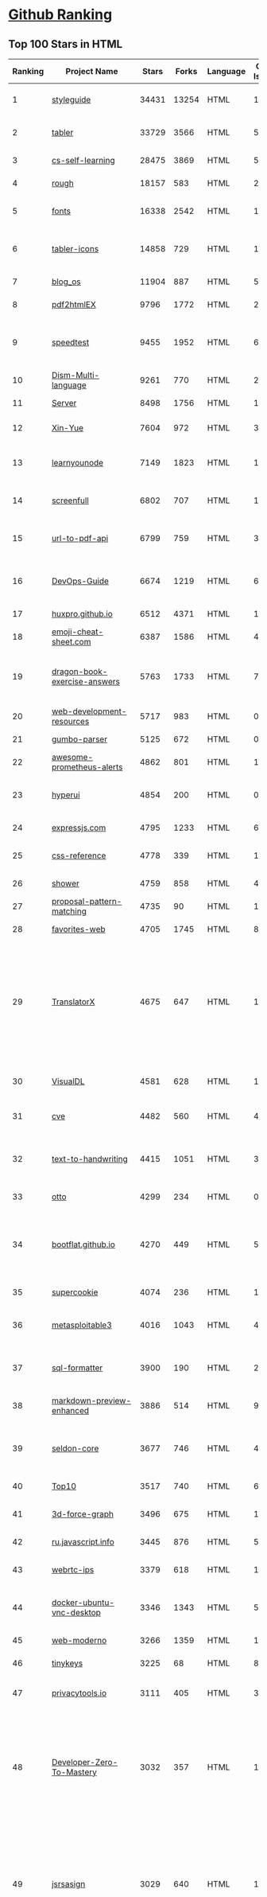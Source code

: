 [Github Ranking](../README.md)
==========

## Top 100 Stars in HTML

| Ranking | Project Name | Stars | Forks | Language | Open Issues | Description | Last Commit |
| ------- | ------------ | ----- | ----- | -------- | ----------- | ----------- | ----------- |
| 1 | [styleguide](https://github.com/google/styleguide) | 34431 | 13254 | HTML | 193 | Style guides for Google-originated open-source projects | 2023-04-12T18:24:28Z |
| 2 | [tabler](https://github.com/tabler/tabler) | 33729 | 3566 | HTML | 55 | Tabler is free and open-source HTML Dashboard UI Kit built on Bootstrap | 2023-04-14T08:57:30Z |
| 3 | [cs-self-learning](https://github.com/PKUFlyingPig/cs-self-learning) | 28475 | 3869 | HTML | 57 | 计算机自学指南 | 2023-04-14T11:24:06Z |
| 4 | [rough](https://github.com/rough-stuff/rough) | 18157 | 583 | HTML | 26 | Create graphics with a hand-drawn, sketchy, appearance | 2022-07-20T01:23:33Z |
| 5 | [fonts](https://github.com/google/fonts) | 16338 | 2542 | HTML | 1072 | Font files available from Google Fonts, and a public issue tracker for all things Google Fonts | 2023-04-13T15:14:47Z |
| 6 | [tabler-icons](https://github.com/tabler/tabler-icons) | 14858 | 729 | HTML | 153 | A set of over 4100 free MIT-licensed high-quality SVG icons for you to use in your web projects. | 2023-04-14T13:47:50Z |
| 7 | [blog_os](https://github.com/phil-opp/blog_os) | 11904 | 887 | HTML | 54 | Writing an OS in Rust | 2023-04-09T19:13:53Z |
| 8 | [pdf2htmlEX](https://github.com/coolwanglu/pdf2htmlEX) | 9796 | 1772 | HTML | 231 | Convert PDF to HTML without losing text or format. | 2022-08-05T10:02:16Z |
| 9 | [speedtest](https://github.com/librespeed/speedtest) | 9455 | 1952 | HTML | 69 | Self-hosted Speedtest for HTML5 and more. Easy setup, examples, configurable, mobile friendly. Supports PHP, Node, Multiple servers, and more | 2023-02-21T19:11:52Z |
| 10 | [Dism-Multi-language](https://github.com/Chuyu-Team/Dism-Multi-language) | 9261 | 770 | HTML | 242 | Dism++ Multi-language Support & BUG Report | 2023-03-27T22:54:36Z |
| 11 | [Server](https://github.com/PanDownloadServer/Server) | 8498 | 1756 | HTML | 134 | PanDownload的个人维护版本 | 2020-09-25T01:38:15Z |
| 12 | [Xin-Yue](https://github.com/sikaozhe1997/Xin-Yue) | 7604 | 972 | HTML | 38 | 岳昕：致北大师生与北大外国语学院的一封公开信 | 2019-05-04T17:07:56Z |
| 13 | [learnyounode](https://github.com/workshopper/learnyounode) | 7149 | 1823 | HTML | 103 | Learn You The Node.js For Much Win! An intro to Node.js via a set of self-guided workshops. | 2021-12-04T20:27:04Z |
| 14 | [screenfull](https://github.com/sindresorhus/screenfull) | 6802 | 707 | HTML | 17 | Simple wrapper for cross-browser usage of the JavaScript Fullscreen API | 2022-07-08T13:02:03Z |
| 15 | [url-to-pdf-api](https://github.com/alvarcarto/url-to-pdf-api) | 6799 | 759 | HTML | 33 | Web page PDF/PNG rendering done right. Self-hosted service for rendering receipts, invoices, or any content. | 2023-03-12T18:33:46Z |
| 16 | [DevOps-Guide](https://github.com/Tikam02/DevOps-Guide) | 6674 | 1219 | HTML | 6 |  DevOps Guide - Development to Production all configurations with basic notes to debug efficiently. | 2023-03-02T07:41:01Z |
| 17 | [huxpro.github.io](https://github.com/Huxpro/huxpro.github.io) | 6512 | 4371 | HTML | 103 | My Blog / Jekyll Themes / PWA | 2023-04-14T17:29:14Z |
| 18 | [emoji-cheat-sheet.com](https://github.com/WebpageFX/emoji-cheat-sheet.com) | 6387 | 1586 | HTML | 45 | A one pager for emojis on Campfire and GitHub | 2022-05-28T07:47:03Z |
| 19 | [dragon-book-exercise-answers](https://github.com/fool2fish/dragon-book-exercise-answers) | 5763 | 1733 | HTML | 72 | Compilers Principles, Techniques, & Tools (purple dragon book) second edition exercise answers. 编译原理（紫龙书）第2版习题答案。 | 2023-04-09T12:47:47Z |
| 20 | [web-development-resources](https://github.com/markodenic/web-development-resources) | 5717 | 983 | HTML | 0 | Awesome Web Development Resources. | 2023-04-03T05:27:24Z |
| 21 | [gumbo-parser](https://github.com/google/gumbo-parser) | 5125 | 672 | HTML | 0 | An HTML5 parsing library in pure C99 | 2023-02-15T22:54:12Z |
| 22 | [awesome-prometheus-alerts](https://github.com/samber/awesome-prometheus-alerts) | 4862 | 801 | HTML | 18 | 🚨 Collection of Prometheus alerting rules | 2023-04-12T19:10:59Z |
| 23 | [hyperui](https://github.com/markmead/hyperui) | 4854 | 200 | HTML | 0 | Free Tailwind CSS components for application UI, ecommerce and marketing with support for dark mode, RTL and Alpine JS 🚀 | 2023-04-15T19:56:21Z |
| 24 | [expressjs.com](https://github.com/expressjs/expressjs.com) | 4795 | 1233 | HTML | 60 | None | 2023-03-22T15:16:54Z |
| 25 | [css-reference](https://github.com/jgthms/css-reference) | 4778 | 339 | HTML | 19 | CSS Reference: a free visual guide to the most popular CSS properties | 2022-12-14T14:55:01Z |
| 26 | [shower](https://github.com/shower/shower) | 4759 | 858 | HTML | 41 | Shower HTML presentation engine | 2021-11-15T11:28:53Z |
| 27 | [proposal-pattern-matching](https://github.com/tc39/proposal-pattern-matching) | 4735 | 90 | HTML | 13 | Pattern matching syntax for ECMAScript | 2023-03-31T18:57:29Z |
| 28 | [favorites-web](https://github.com/cloudfavorites/favorites-web) | 4705 | 1745 | HTML | 8 | 云收藏 Spring Boot 2.X 开源项目 | 2022-09-01T22:30:47Z |
| 29 | [TranslatorX](https://github.com/pingfangx/TranslatorX) | 4675 | 647 | HTML | 19 | JetBrains 系列软件汉化包 关键字: Android Studio 3.5 汉化包 CLion 2019.3 汉化包 DataGrip 2019.3 汉化包 GoLand 2019.3 汉化包 IntelliJ IDEA 2019.3 汉化包 PhpStorm 2019.3 汉化包 PyCharm 2019.3 汉化包 Rider 2019.3 汉化包 RubyMine 2019.3 汉化包 WebStorm 2019.3 汉化包 | 2019-12-15T05:33:22Z |
| 30 | [VisualDL](https://github.com/PaddlePaddle/VisualDL) | 4581 | 628 | HTML | 113 | Deep Learning Visualization Toolkit（『飞桨』深度学习可视化工具 ） | 2023-04-04T06:03:40Z |
| 31 | [cve](https://github.com/trickest/cve) | 4482 | 560 | HTML | 4 | Gather and update all available and newest CVEs with their PoC. | 2023-04-15T14:52:54Z |
| 32 | [text-to-handwriting](https://github.com/saurabhdaware/text-to-handwriting) | 4415 | 1051 | HTML | 31 | So your teacher asked you to upload written assignments? Hate writing assigments? This tool will help you convert your text to handwriting xD | 2021-07-11T07:59:46Z |
| 33 | [otto](https://github.com/hashicorp/otto) | 4299 | 234 | HTML | 0 | Development and deployment made easy. | 2020-06-26T17:13:47Z |
| 34 | [bootflat.github.io](https://github.com/bootflat/bootflat.github.io) | 4270 | 449 | HTML | 56 | BOOTFLAT is an open source Flat UI KIT based on Bootstrap 3.3.0 CSS framework. It provides a faster, easier and less repetitive way for web developers to create elegant web apps. | 2021-10-23T17:53:11Z |
| 35 | [supercookie](https://github.com/jonasstrehle/supercookie) | 4074 | 236 | HTML | 11 | ⚠️ Browser fingerprinting via favicon! | 2023-04-11T12:05:43Z |
| 36 | [metasploitable3](https://github.com/rapid7/metasploitable3) | 4016 | 1043 | HTML | 41 | Metasploitable3 is a VM that is built from the ground up with a large amount of security vulnerabilities. | 2023-02-28T19:11:46Z |
| 37 | [sql-formatter](https://github.com/jdorn/sql-formatter) | 3900 | 190 | HTML | 22 | A lightweight php class for formatting sql statements. Handles automatic indentation and syntax highlighting. | 2022-12-12T22:11:04Z |
| 38 | [markdown-preview-enhanced](https://github.com/shd101wyy/markdown-preview-enhanced) | 3886 | 514 | HTML | 919 | One of the 'BEST' markdown preview extensions for Atom editor! | 2022-10-31T04:03:19Z |
| 39 | [seldon-core](https://github.com/SeldonIO/seldon-core) | 3677 | 746 | HTML | 43 | An MLOps framework to package, deploy, monitor and manage thousands of production machine learning models | 2023-04-14T18:22:58Z |
| 40 | [Top10](https://github.com/OWASP/Top10) | 3517 | 740 | HTML | 66 | Official OWASP Top 10 Document Repository | 2023-03-31T03:57:59Z |
| 41 | [3d-force-graph](https://github.com/vasturiano/3d-force-graph) | 3496 | 675 | HTML | 193 | 3D force-directed graph component using ThreeJS/WebGL | 2023-04-15T00:18:46Z |
| 42 | [ru.javascript.info](https://github.com/javascript-tutorial/ru.javascript.info) | 3445 | 876 | HTML | 52 | Современный учебник JavaScript | 2023-04-16T13:08:14Z |
| 43 | [webrtc-ips](https://github.com/diafygi/webrtc-ips) | 3379 | 618 | HTML | 19 | Demo: https://diafygi.github.io/webrtc-ips/ | 2023-03-06T02:14:13Z |
| 44 | [docker-ubuntu-vnc-desktop](https://github.com/fcwu/docker-ubuntu-vnc-desktop) | 3346 | 1343 | HTML | 53 | A Docker image to provide web VNC interface to access Ubuntu LXDE/LxQT desktop environment. | 2023-01-27T02:28:56Z |
| 45 | [web-moderno](https://github.com/cod3rcursos/web-moderno) | 3266 | 1359 | HTML | 11 | None | 2023-03-09T16:04:31Z |
| 46 | [tinykeys](https://github.com/jamiebuilds/tinykeys) | 3225 | 68 | HTML | 8 | A tiny (~400 B) & modern library for keybindings. | 2023-02-27T02:43:01Z |
| 47 | [privacytools.io](https://github.com/privacytools/privacytools.io) | 3111 | 405 | HTML | 304 | 🛡🛠 You are being watched. Protect your privacy against global mass surveillance. | 2022-06-24T13:57:34Z |
| 48 | [Developer-Zero-To-Mastery](https://github.com/wx-chevalier/Developer-Zero-To-Mastery) | 3032 | 357 | HTML | 1 | :books: To Be Professional Developer From Zero To Mastery, Interactive MindMap, RoadMap(Learning Path/Interview Questions), xCompass, Weekly for Developer, to Learn Everything in ITCS  :dizzy: 程序员的技术视野、知识管理与职业规划，提高个人与团队的研发效能 | 2023-04-16T12:59:54Z |
| 49 | [jsrsasign](https://github.com/kjur/jsrsasign) | 3029 | 640 | HTML | 10 | The 'jsrsasign' (RSA-Sign JavaScript Library) is an opensource free cryptography library supporting RSA/RSAPSS/ECDSA/DSA signing/validation, ASN.1, PKCS#1/5/8 private/public key, X.509 certificate, CRL, OCSP, CMS SignedData, TimeStamp, CAdES and JSON Web Signature/Token in pure JavaScript. | 2023-04-15T03:12:34Z |
| 50 | [json-viewer](https://github.com/tulios/json-viewer) | 2994 | 637 | HTML | 134 | It is a Chrome extension for printing JSON and JSONP. | 2023-01-29T03:41:51Z |
| 51 | [al-folio](https://github.com/alshedivat/al-folio) | 5463 | 7924 | HTML | 45 | A beautiful, simple, clean, and responsive Jekyll theme for academics | 2023-04-13T12:00:04Z |
| 52 | [staticrypt](https://github.com/robinmoisson/staticrypt) | 5329 | 367 | HTML | 7 | Password protect a static HTML page | 2023-04-13T07:40:53Z |
| 53 | [OctoLinker](https://github.com/OctoLinker/OctoLinker) | 5141 | 320 | HTML | 43 | OctoLinker — Links together, what belongs together | 2023-04-10T12:59:15Z |
| 54 | [technical-books](https://github.com/doocs/technical-books) | 5066 | 916 | HTML | 0 | 😆 国内外互联网技术大牛们都写了哪些书籍：计算机基础、网络、前端、后端、数据库、架构、大数据、深度学习... | 2022-08-09T08:38:01Z |
| 55 | [simpl](https://github.com/samdutton/simpl) | 4996 | 1659 | HTML | 14 | Simplest possible examples of HTML, CSS and Javascript: | 2023-01-10T18:48:11Z |
| 56 | [awesome-prometheus-alerts](https://github.com/samber/awesome-prometheus-alerts) | 4862 | 801 | HTML | 18 | 🚨 Collection of Prometheus alerting rules | 2023-04-12T19:10:59Z |
| 57 | [shiro-example](https://github.com/zhangkaitao/shiro-example) | 4838 | 4002 | HTML | 26 | 跟我学Shiro（我的公众号：kaitao-1234567，我的新书：《亿级流量网站架构核心技术》）  | 2021-09-01T06:23:31Z |
| 58 | [jsonplaceholder](https://github.com/typicode/jsonplaceholder) | 4770 | 561 | HTML | 62 | A simple online fake REST API server | 2023-04-09T17:55:32Z |
| 59 | [openwrt-packages](https://github.com/kenzok8/openwrt-packages) | 4707 | 2486 | HTML | 54 | openwrt常用软件包 | 2023-04-16T06:18:20Z |
| 60 | [intercooler-js](https://github.com/bigskysoftware/intercooler-js) | 4655 | 227 | HTML | 6 | Making AJAX as easy as anchor tags | 2022-12-06T18:16:16Z |
| 61 | [beautiful-jekyll](https://github.com/daattali/beautiful-jekyll) | 4624 | 14316 | HTML | 8 | ✨ Build a beautiful and simple website in literally minutes. Demo at https://beautifuljekyll.com | 2023-04-15T20:58:01Z |
| 62 | [awesome-webpack](https://github.com/webpack-contrib/awesome-webpack) | 4545 | 364 | HTML | 2 | A curated list of awesome Webpack resources, libraries and tools | 2021-08-10T13:12:43Z |
| 63 | [twitter-bootstrap-rails](https://github.com/seyhunak/twitter-bootstrap-rails) | 4504 | 1018 | HTML | 38 | Twitter Bootstrap for Rails 6.0, Rails 5 - Rails 4.x Asset Pipeline | 2022-01-06T18:14:13Z |
| 64 | [fluentui-system-icons](https://github.com/microsoft/fluentui-system-icons) | 4498 | 420 | HTML | 122 | Fluent System Icons are a collection of familiar, friendly and modern icons from Microsoft. | 2023-04-14T17:43:39Z |
| 65 | [text-to-handwriting](https://github.com/saurabhdaware/text-to-handwriting) | 4415 | 1051 | HTML | 31 | So your teacher asked you to upload written assignments? Hate writing assigments? This tool will help you convert your text to handwriting xD | 2021-07-11T07:59:46Z |
| 66 | [fuckcqcs](https://github.com/fuckcqcs/fuckcqcs) | 4392 | 788 | HTML | 2 | 14小时 | 2018-07-27T11:33:38Z |
| 67 | [flowbite](https://github.com/themesberg/flowbite) | 4373 | 509 | HTML | 91 | The most popular and open-source library of Tailwind CSS components | 2023-04-12T11:32:23Z |
| 68 | [dive-into-webpack](https://github.com/gwuhaolin/dive-into-webpack) | 4259 | 728 | HTML | 22 | 全面的Webpack教程《深入浅出Webpack》电子书 | 2022-07-24T02:53:30Z |
| 69 | [blog](https://github.com/biaochenxuying/blog) | 4252 | 719 | HTML | 63 | 大前端技术为主，读书笔记、随笔、理财为辅，做个终身学习者。 | 2023-03-02T20:34:28Z |
| 70 | [rubick](https://github.com/rubickCenter/rubick) | 4120 | 482 | HTML | 48 | 🔧  Electron based open source toolbox, free integration of rich plug-ins. 基于 electron 的开源工具箱，自由集成丰富插件。 | 2023-04-11T06:06:36Z |
| 71 | [supercookie](https://github.com/jonasstrehle/supercookie) | 4074 | 236 | HTML | 11 | ⚠️ Browser fingerprinting via favicon! | 2023-04-11T12:05:43Z |
| 72 | [system_architect](https://github.com/xxlllq/system_architect) | 4045 | 1371 | HTML | 0 | :100:2023年系统架构设计师（软考高级）备考资源库。 | 2023-02-03T07:44:48Z |
| 73 | [Web-Security-Learning](https://github.com/CHYbeta/Web-Security-Learning) | 4011 | 1027 | HTML | 4 | Web-Security-Learning | 2021-10-02T15:30:54Z |
| 74 | [recipes](https://github.com/TandoorRecipes/recipes) | 3931 | 440 | HTML | 239 | Application for managing recipes, planning meals, building shopping lists and much much more! | 2023-04-15T22:55:52Z |
| 75 | [markdown-preview-enhanced](https://github.com/shd101wyy/markdown-preview-enhanced) | 3886 | 514 | HTML | 919 | One of the 'BEST' markdown preview extensions for Atom editor! | 2022-10-31T04:03:19Z |
| 76 | [golang101](https://github.com/golang101/golang101) | 3880 | 390 | HTML | 9 | Go语言101 : 一本侧重于Go语言语法和语义的编程解释和指导书 | 2023-03-19T16:23:56Z |
| 77 | [webcomponentsjs](https://github.com/webcomponents/webcomponentsjs) | 3873 | 512 | HTML | 0 | A suite of polyfills supporting the HTML Web Components specs | 2019-09-08T23:26:41Z |
| 78 | [python-goose](https://github.com/grangier/python-goose) | 3857 | 792 | HTML | 81 | Html Content / Article Extractor, web scrapping lib in Python | 2021-12-26T04:28:59Z |
| 79 | [suit](https://github.com/suitcss/suit) | 3792 | 240 | HTML | 19 | Style tools for UI components | 2022-05-29T08:37:53Z |
| 80 | [website](https://github.com/kubernetes/website) | 3747 | 12562 | HTML | 592 | Kubernetes website and documentation repo:  | 2023-04-17T02:24:14Z |
| 81 | [conversational-form](https://github.com/space10-community/conversational-form) | 3733 | 787 | HTML | 69 | Turning web forms into conversations | 2022-12-09T20:14:45Z |
| 82 | [scala_school](https://github.com/twitter/scala_school) | 3692 | 1153 | HTML | 11 | Lessons in the Fundamentals of Scala | 2023-04-10T11:42:57Z |
| 83 | [pnotify](https://github.com/sciactive/pnotify) | 3635 | 528 | HTML | 41 | Beautiful JavaScript notifications with Web Notifications support. | 2022-11-20T14:16:22Z |
| 84 | [bootstrap-multiselect](https://github.com/davidstutz/bootstrap-multiselect) | 3621 | 2022 | HTML | 273 | JQuery multiselect plugin based on Twitter Bootstrap. | 2023-04-11T09:40:46Z |
| 85 | [ServiceWorker](https://github.com/w3c/ServiceWorker) | 3598 | 342 | HTML | 280 | Service Workers | 2023-04-11T07:30:11Z |
| 86 | [tabnews.com.br](https://github.com/filipedeschamps/tabnews.com.br) | 3582 | 279 | HTML | 230 | Conteúdos para quem trabalha com Programação e Tecnologia. | 2023-04-17T01:53:30Z |
| 87 | [frontend-tech-list](https://github.com/alienzhou/frontend-tech-list) | 3530 | 500 | HTML | 2 | 📝 Frontend Tech List for Developers 💡 | 2020-03-07T12:24:05Z |
| 88 | [Top10](https://github.com/OWASP/Top10) | 3517 | 740 | HTML | 66 | Official OWASP Top 10 Document Repository | 2023-03-31T03:57:59Z |
| 89 | [3d-force-graph](https://github.com/vasturiano/3d-force-graph) | 3496 | 675 | HTML | 193 | 3D force-directed graph component using ThreeJS/WebGL | 2023-04-15T00:18:46Z |
| 90 | [SpreadsheetView](https://github.com/bannzai/SpreadsheetView) | 3425 | 439 | HTML | 42 | Full configurable spreadsheet view user interfaces for iOS applications. With this framework, you can easily create complex layouts like schedule, gantt chart or timetable as if you are using Excel. | 2022-03-18T07:51:57Z |
| 91 | [betterspecs](https://github.com/betterspecs/betterspecs) | 3407 | 295 | HTML | 28 | RSpec Best Practices | 2023-04-13T14:22:58Z |
| 92 | [go_command_tutorial](https://github.com/hyper0x/go_command_tutorial) | 3393 | 666 | HTML | 0 | Golang command tutorial in Chinese. | 2022-11-25T10:52:51Z |
| 93 | [py-must-watch](https://github.com/s16h/py-must-watch) | 3353 | 279 | HTML | 19 | Must-watch videos about Python | 2021-10-27T19:04:28Z |
| 94 | [grunticon](https://github.com/filamentgroup/grunticon) | 3333 | 224 | HTML | 0 | A mystical CSS icon solution. | 2022-08-29T20:35:57Z |
| 95 | [Software-Engineering-at-Google](https://github.com/qiangmzsx/Software-Engineering-at-Google) | 3328 | 416 | HTML | 0 | 《Software Engineering at Google》的中英文对译版本 | 2023-03-30T08:24:29Z |
| 96 | [stisla](https://github.com/stisla/stisla) | 3328 | 857 | HTML | 1 | Free Bootstrap Admin Template | 2023-01-07T14:50:31Z |
| 97 | [NLPIR](https://github.com/NLPIR-team/NLPIR) | 3309 | 2023 | HTML | 124 | None | 2023-03-15T07:23:56Z |
| 98 | [FakeLocation](https://github.com/Lerist/FakeLocation) | 3265 | 276 | HTML | 128 | Fake Location | 2022-12-13T01:26:01Z |
| 99 | [dirtycow.github.io](https://github.com/dirtycow/dirtycow.github.io) | 3227 | 967 | HTML | 26 | Dirty COW | 2019-08-12T18:11:46Z |
| 100 | [Chicago95](https://github.com/grassmunk/Chicago95) | 3156 | 121 | HTML | 45 | A rendition of everyone's favorite 1995 Microsoft operating system for Linux.  | 2023-02-16T05:59:39Z |

